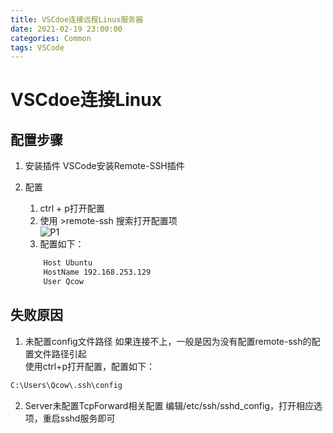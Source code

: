 ```yaml
---
title: VSCdoe连接远程Linux服务器
date: 2021-02-19 23:00:00
categories: Common
tags: VSCode
---
```


# VSCdoe连接Linux
## 配置步骤
1. 安装插件
VSCode安装Remote-SSH插件

2. 配置
    1. ctrl + p打开配置
    2. 使用 >remote-ssh 搜索打开配置项  
    ![P1](https://github.com/NiYa193/blogimg/raw/master/2021-02-20-Remote-SSH-P1.png)
    1. 配置如下：
    ```bash
        Host Ubuntu
        HostName 192.168.253.129
        User Qcow  
    ```

<!-- more -->

## 失败原因
1. 未配置config文件路径
如果连接不上，一般是因为没有配置remote-ssh的配置文件路径引起  
使用ctrl+p打开配置，配置如下：
```bash
C:\Users\Qcow\.ssh\config
```

2. Server未配置TcpForward相关配置
编辑/etc/ssh/sshd_config，打开相应选项，重启sshd服务即可


